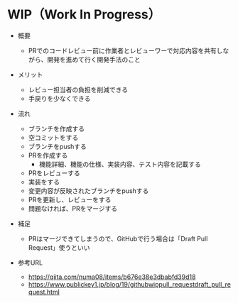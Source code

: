 # WIP（Work In Progress）

- 概要
  - PRでのコードレビュー前に作業者とレビューワーで対応内容を共有しながら、開発を進めて行く開発手法のこと

- メリット
  - レビュー担当者の負担を削減できる
  - 手戻りを少なくできる

- 流れ
  - ブランチを作成する
  - 空コミットをする
  - ブランチをpushする
  - PRを作成する
    - 機能詳細、機能の仕様、実装内容、テスト内容を記載する
  - PRをレビューする
  - 実装をする
  - 変更内容が反映されたブランチをpushする
  - PRを更新し、レビューをする
  - 問題なければ、PRをマージする

- 補足
  - PRはマージできてしまうので、GitHubで行う場合は「Draft Pull Request」使うといい

- 参考URL
  - https://qiita.com/numa08/items/b676e38e3dbabfd39d18
  - https://www.publickey1.jp/blog/19/githubwippull_requestdraft_pull_request.html